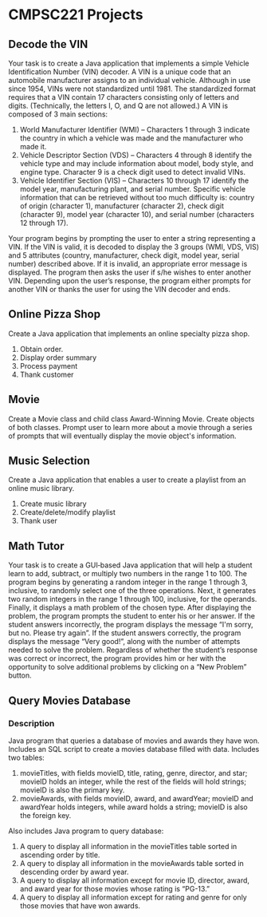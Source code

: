 # CMPSC221 Projects

## Decode the VIN

Your task is to create a Java application that implements a simple Vehicle Identification Number (VIN) decoder. A VIN is a unique code that an automobile manufacturer assigns to an individual vehicle. Although in use since 1954, VINs were not standardized until 1981. The standardized format requires that 
a VIN contain 17 characters consisting only of letters and digits. (Technically, the letters I, O, and Q are not allowed.) A VIN is composed of 3 main sections: 
1. World Manufacturer Identifier (WMI) – Characters 1 through 3 indicate the country in which a vehicle was made and the manufacturer who made it. 
2. Vehicle Descriptor Section (VDS) – Characters 4 through 8 identify the vehicle type and may include information about model, body style, and engine type. Character 9 is a check digit used to detect invalid VINs. 
3. Vehicle Identifier Section (VIS) – Characters 10 through 17 identify the model year, manufacturing plant, and serial number. 
Specific vehicle information that can be retrieved without too much difficulty is: country of origin (character 1), manufacturer (character 2), check digit (character 9), model year (character 10), and serial number (characters 12 through 17).  
 
Your program begins by prompting the user to enter a string representing a VIN. If the VIN is valid, it is decoded to display the 3 groups (WMI, VDS, VIS) and 5 attributes (country, manufacturer, check digit, model year, serial number) described above. If it is invalid, an appropriate error message is displayed. The program then asks the user if s/he wishes to enter another VIN. Depending upon the user’s response, the 
program either prompts for another VIN or thanks the user for using the VIN decoder and ends.

## Online Pizza Shop

Create a Java application that implements an online specialty pizza shop.
1. Obtain order.
2. Display order summary
3. Process payment
4. Thank customer


## Movie

Create a Movie class and child class Award-Winning Movie. Create objects of both classes. Prompt user to learn more about a movie through a series of prompts that will eventually display the movie object's information.

## Music Selection

Create a Java application that enables a user to create a playlist from an online music library.
1. Create music library
2. Create/delete/modify playlist
3. Thank user

## Math Tutor

Your task is to create a GUI‐based Java application that will help a student learn to add, subtract, or multiply two numbers in the range 1 to 100. The program begins by generating a random integer in the range 1 through 3, inclusive, to randomly select one of the three operations. 
Next, it generates two random integers in the range 1 through 100, inclusive, for the operands. Finally, it displays a math problem of the chosen type. After displaying the problem, the program prompts the student to enter his or her answer. If the student answers incorrectly, the program displays the 
message “I'm sorry, but no. Please try again”. If the student answers correctly, the program displays the message “Very good!”, along with the number of attempts needed to solve the problem. Regardless of whether the student’s response was correct or incorrect, the program provides him or her with the 
opportunity to solve additional problems by clicking on a “New Problem” button. 

## Query Movies Database

### Description
Java program that queries a database of movies and awards they have won. Includes an SQL script to create a movies database filled with data.
Includes two tables:
1) movieTitles, with fields movieID, title, rating, genre, director, and star; movieID holds an integer, while the rest of the fields will hold strings; movieID is also the primary key.
2) movieAwards, with fields movieID, award, and awardYear; movieID and awardYear holds integers, while award holds a string; movieID is also the foreign key.

Also includes Java program to query database:

1. A query to display all information in the movieTitles table sorted in ascending order by title. 
2. A query to display all information in the movieAwards table sorted in descending order by award year. 
3. A query to display all information except for movie ID, director, award, and award year for those movies whose rating is “PG-13.” 
4. A query to display all information except for rating and genre for only those movies that have won awards.

